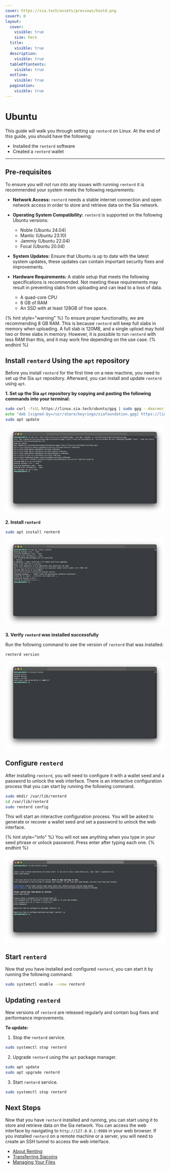 ```yaml
---
cover: https://sia.tech/assets/previews/hostd.png
coverY: 0
layout:
  cover:
    visible: true
    size: hero
  title:
    visible: true
  description:
    visible: true
  tableOfContents:
    visible: true
  outline:
    visible: true
  pagination:
    visible: true
---
```


# Ubuntu

This guide will walk you through setting up `renterd` on Linux. At the end of this guide, you should have the following:

* Installed the `renterd` software
* Created a `renterd` wallet

---


## Pre-requisites

To ensure you will not run into any issues with running `renterd` it is recommended your system meets the following requirements:

* **Network Access:** `renterd` needs a stable internet connection and open network access in order to store and retrieve data on the Sia network.

* **Operating System Compatibility:** `renterd` is supported on the following Ubuntu versions:
	- Noble (Ubuntu 24.04)
	- Mantic (Ubuntu 23.10)
	- Jammiy (Ubuntu 22.04)
	- Focal (Ubuntu 20.04)
	

* **System Updates:** Ensure that Ubuntu is up to date with the latest system updates, these updates can contain important security fixes and improvements.

* **Hardware Requirements:** A stable setup that meets the following specifications is recommended. Not meeting these requirements may result in preventing slabs from uploading and can lead to a loss of data.
  - A quad-core CPU
  - 8 GB of RAM
  - An SSD with at least 128GB of free space.

{% hint style="warning" %}
To ensure proper functionality, we are recommending 8 GB RAM. This is because `renterd` will keep full slabs in memory when uploading. A full slab is 120MB, and a single upload may hold two or three slabs in memory. However, it is possible to run `renterd` with less RAM than this, and it may work fine depending on the use case.
{% endhint %}

## Install `renterd` Using the `apt` repository

Before you install `renterd` for the first time on a new machine, you need to set up the Sia `apt` repository. Afterward, you can install and update `renterd` using `apt`.

**1. Set up the Sia `apt` repository by copying and pasting the following commands into your terminal:**

```sh
sudo curl -fsSL https://linux.sia.tech/ubuntu/gpg | sudo gpg --dearmor -o /usr/share/keyrings/siafoundation.gpg
echo "deb [signed-by=/usr/share/keyrings/siafoundation.gpg] https://linux.sia.tech/ubuntu $(. /etc/os-release && echo "$VERSION_CODENAME") main" | sudo tee /etc/apt/sources.list.d/siafoundation.list
sudo apt update
```

![](../../../.gitbook/assets/renterd-install-screenshots/linux/debian/01-renterd-debian-apt-repo.png)

**2. Install `renterd`**
```sh
sudo apt install renterd
```

![asdd](../../../.gitbook/assets/renterd-install-screenshots/linux/debian/02-renterd-debian-apt-install.png)

**3. Verify `renterd` was installed successfully**

Run the following command to see the version of `renterd` that was installed:

```sh
renterd version
```

![](../../../.gitbook/assets/renterd-install-screenshots/linux/debian/03-renterd-debian-version.png)

## Configure `renterd`

After installing `renterd`, you will need to configure it with a wallet seed and a password to unlock the web interface. There is an interactive configuration process that you can start by running the following command.

```sh
sudo mkdir /var/lib/renterd
cd /var/lib/renterd
sudo renterd config
```

This will start an interactive configuration process. You will be asked to generate or recover a wallet seed and set a password to unlock the web interface.

{% hint style="info" %}
You will not see anything when you type in your seed phrase or unlock password. Press enter after typing each one.
{% endhint %}

![](../../../.gitbook/assets/renterd-install-screenshots/linux/debian/04-renterd-debian-config.png)

## Start `renterd`

Now that you have installed and configured `renterd`, you can start it by running the following command:

```sh
sudo systemctl enable --now renterd
```

## Updating `renterd`

New versions of `renterd` are released regularly and contain bug fixes and performance improvements.

**To update:**

1. Stop the `renterd` service.
```sh
sudo systemctl stop renterd
```

2. Upgrade `renterd` using the `apt` package manager.
```sh
sudo apt update
sudo apt upgrade renterd
```

3. Start `renterd` service.
```sh
sudo systemctl stop renterd
```

## Next Steps

Now that you have `renterd` installed and running, you can start using it to store and retrieve data on the Sia network. You can access the web interface by navigating to `http://127.0.0.1:9980` in your web browser. If you installed `renterd` on a remote machine or a server, you will need to create an SSH tunnel to access the web interface.

- [About Renting](../../about-renting.md)
- [Transferring Siacoins](../../transferring-siacoins.md)
- [Managing Your Files](../../renting-storage/managing-your-files.md)
